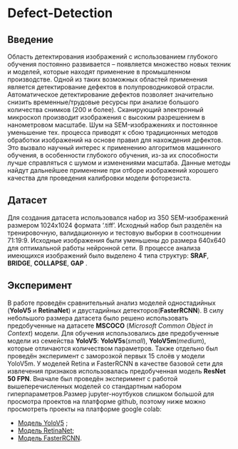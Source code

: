 # Defect-Detection

## Введение 
Область детектирования изображений с использованием глубокого обучения постоянно развивается – появляется множество новых техник и моделей, которые находят применение в промышленном производстве. Одной из таких возможных областей применения является детектирование дефектов в полупроводниковой отрасли. Автоматическое детектирование дефектов позволяет значительно снизить временные/трудовые ресурсы при анализе большого количества снимков (200 и более). Сканирующий электронный микроскоп производит изображения с высоким разрешением в нанометровом масштабе. Шум на SEM-изображениях и постоянное уменьшение тех. процесса приводят к сбою традиционных методов обработки изображений на основе правил для нахождения дефектов. Это вызвало научный интерес к применению алгоритмов машинного обучения, в особенности глубокого обучения, из-за их способности лучше справляться с шумом и изменениями масштаба. Данные методы найдут дальнейшее применение при отборе изображений хорошего качества для проведения калибровки модели фоторезиста.

## Датасет
Для создания датасета использовался набор из 350 SEM-изображений размером 1024x1024 формата ‘.tiff’. Исходный набор был разделён на тренировочную, валидационную и тестовую выборки в соотношении 71:19:9. Исходные изображения были уменьшены до размера 640x640 для оптимальной работы нейронной сети. В процессе анализа имеющихся изображений было выделено 4 типа структур: **SRAF**, **BRIDGE**, **COLLAPSE**, **GAP** .

## Эксперимент
В работе проведён сравнительный анализ моделей одностадийных (**YoloV5** и **RetinaNet**) и двустадийных детекторов(**FasterRCNN**). В силу небольшого размера датасета было решено использовать предобученные на датасете **MSCOCO** (*Microsoft* *Common* *Object* *in* *Context*) модели. Для обучения использовались две предобученные модели из семейства **YoloV5**: **YoloV5s**(*small*), **YoloV5m**(*medium*), которые отличаются количеством параметров. Также отдельно был проведён эксперимент с заморозкой первых 15 слоёв у модели YoloV5m. У моделей Retina и FasterRCNN в качестве базовой сети для извлечения признаков использовалась предобученная модель **ResNet 50 FPN**.  Вначале был проведён эксперимент с работой вышеперечисленных моделей со стандартным набором гиперпараметров.Размер jupyter-ноутбуков слишком большой для просмотра проектов на платформе github, поэтому ниже можно просмотреть проекты  на платформе google colab:

* [Модель YoloV5](https://drive.google.com/file/d/1tWXDTCf9PU91_FQEolvEb5mwBZghlqMA/view?usp=sharing) ;
* [Модель RetinaNet](https://colab.research.google.com/drive/1RE86kC1hvKwxSVpbnZw43GGMJ4eaXm8P?usp=sharing);
* [Модель FasterRCNN](https://colab.research.google.com/drive/1Fp8zvTNBYwg4O5e6dEZuRF2ww6SJeckQ?usp=sharing).
